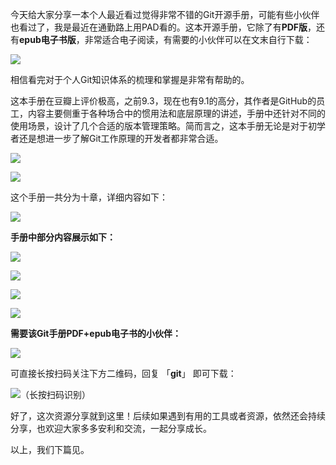 今天给大家分享一本个人最近看过觉得非常不错的Git开源手册，可能有些小伙伴也看过了，我是最近在通勤路上用PAD看的。这本开源手册，它除了有**PDF版**，还有**epub电子书版**，非常适合电子阅读，有需要的小伙伴可以在文末自行下载：


![](https://cdn.tobebetterjavaer.com/tobebetterjavaer/images/git/progit-01.png)

相信看完对于个人Git知识体系的梳理和掌握是非常有帮助的。

这本手册在豆瓣上评价极高，之前9.3，现在也有9.1的高分，其作者是GitHub的员工，内容主要侧重于各种场合中的惯用法和底层原理的讲述，手册中还针对不同的使用场景，设计了几个合适的版本管理策略。简而言之，这本手册无论是对于初学者还是想进一步了解Git工作原理的开发者都非常合适。


![](https://cdn.tobebetterjavaer.com/tobebetterjavaer/images/git/progit-02.png)


![](https://cdn.tobebetterjavaer.com/tobebetterjavaer/images/git/progit-03.png)

这个手册一共分为十章，详细内容如下：


![](https://cdn.tobebetterjavaer.com/tobebetterjavaer/images/git/progit-04.png)

**手册中部分内容展示如下：**


![](https://cdn.tobebetterjavaer.com/tobebetterjavaer/images/git/progit-05.png)


![](https://cdn.tobebetterjavaer.com/tobebetterjavaer/images/git/progit-06.png)


![](https://cdn.tobebetterjavaer.com/tobebetterjavaer/images/git/progit-07.png)


![](https://cdn.tobebetterjavaer.com/tobebetterjavaer/images/git/progit-08.png)

**需要该Git手册PDF+epub电子书的小伙伴：**


![](https://cdn.tobebetterjavaer.com/tobebetterjavaer/images/git/progit-09.png)

可直接长按扫码关注下方二维码，回复 「**git**」 即可下载：


![（长按扫码识别）](https://cdn.tobebetterjavaer.com/tobebetterjavaer/images/itwanger.png)


好了，这次资源分享就到这里！后续如果遇到有用的工具或者资源，依然还会持续分享，也欢迎大家多多安利和交流，一起分享成长。

以上，我们下篇见。
